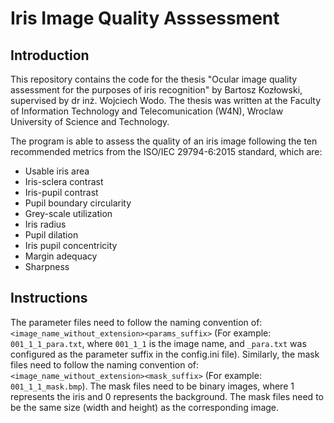 # Iris Image Quality Asssessment

## Introduction
This repository contains the code for the thesis "Ocular image quality assessment for the purposes of iris recognition" by Bartosz Kozłowski, supervised by dr inż. Wojciech Wodo. The thesis was written at the Faculty of Information Technology and Telecomunication (W4N), Wroclaw University of Science and Technology.

The program is able to assess the quality of an iris image following the ten recommended metrics from the ISO/IEC 29794-6:2015 standard, which are:
- Usable iris area
- Iris-sclera contrast
- Iris-pupil contrast
- Pupil boundary circularity
- Grey-scale utilization
- Iris radius
- Pupil dilation
- Iris pupil concentricity
- Margin adequacy
- Sharpness

## Instructions

The parameter files need to follow the naming convention of: `<image_name_without_extension><params_suffix>` (For example: `001_1_1_para.txt`, where `001_1_1` is the image name, and `_para.txt` was configured as the parameter suffix in the config.ini file). Similarly, the mask files need to follow the naming convention of: `<image_name_without_extension><mask_suffix>` (For example: `001_1_1_mask.bmp`). The mask files need to be binary images, where 1 represents the iris and 0 represents the background. The mask files need to be the same size (width and height) as the corresponding image.